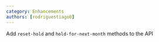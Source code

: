 ```yaml
---
category: Enhancements
authors: [rodriguestiago0]
---
```


Add `reset-hold` and `hold-for-next-month` methods to the API

